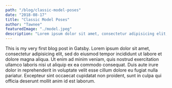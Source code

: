 ```yaml
---
path: "/blog/classic-model-poses"
date: "2018-08-17"
title: "Classic Model Poses"
author: "Tawnee"
featuredImage: "./model.jpeg"
description: "Lorem ipsum dolor sit amet, consectetur adipisicing elit, sed do eiusmod tempor incididunt ut labore et dolore magna aliqua."
---
```


This is my very first blog post in Gatsby. Lorem ipsum dolor sit amet, consectetur adipisicing elit, sed do eiusmod tempor incididunt ut labore et dolore magna aliqua. Ut enim ad minim veniam, quis nostrud exercitation ullamco laboris nisi ut aliquip ex ea commodo consequat. Duis aute irure dolor in reprehenderit in voluptate velit esse cillum dolore eu fugiat nulla pariatur. Excepteur sint occaecat cupidatat non proident, sunt in culpa qui officia deserunt mollit anim id est laborum.
